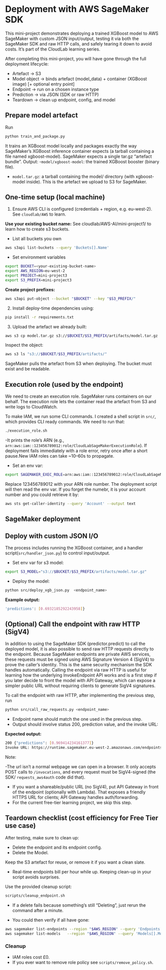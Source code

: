 # Deployment with AWS SageMaker SDK

This mini-project demonstrates deploying a trained XGBoost model to AWS SageMaker with custom JSON input/output, testing it via both the SageMaker SDK and raw HTTP calls, and safely tearing it down to avoid costs. It’s part of the CloudLab learning series.

After completing this mini-project, you will have gone through the full deployment lifecycle:

- Artefact → S3
- Model object → binds artefact (model_data) + container (XGBoost image) [+ optional entry point]
- Endpoint → run on a chosen instance type
- Prediction → via JSON (SDK or raw HTTP)
- Teardown → clean up endpoint, config, and model


## Prepare model artefact

Run
```bash
python train_and_package.py
```
It trains an XGBoost model locally and packages exactly the way SageMaker’s XGBoost inference container expects (a tarball containing a file named xgboost-model). SageMaker expects a single tar.gz “artefact bundle”.
Output:
 -`model/xgboost-model`: the trained XGBoost booster (binary file).
- `model.tar.gz`: a tarball containing the model/ directory (with xgboost-model inside). This is the artefact we upload to S3 for SageMaker.
 
## One-time setup (local machine)

1. Ensure AWS CLI is configured (credentials + region, e.g. eu-west-2). See `cloudlab/AWS` to learn.

**Use your existing bucket name:** See cloudlab/AWS-AI/mini-project1/ to learn how to create s3 buckets.
- List all buckets you own
```bash
aws s3api list-buckets --query 'Buckets[].Name'
```
- Set environment variables
```bash
export BUCKET=<your-existing-bucket-name>
export AWS_REGION=eu-west-2
export PROJECT=mini-project3
export S3_PREFIX=mini-project3 
```
**Create project prefixes:**

```bash
aws s3api put-object --bucket "$BUCKET" --key "$S3_PREFIX/"
```
2. Install deploy-time dependencies using:
```bash
pip install -r requirements.txt
```
3. Upload the artefact we already built:
```bash
aws s3 cp model.tar.gz s3://$BUCKET/$S3_PREFIX/artifacts/model.tar.gz
```
Inspect the object:
```bash
aws s3 ls "s3://$BUCKET/$S3_PREFIX/artifacts/"
```
SageMaker pulls the artefact from S3 when deploying. The bucket must exist and be readable.

## Execution role (used by the endpoint)

We need to create an execution role. SageMaker runs containers on our behalf. The execution role lets the container read the artefact from S3 and write logs to CloudWatch.

To make IAM, we run some CLI commands. I created a shell script in `src/`, which provides CLI ready commands. We need to run that:
```bash
./execution_role.sh
``` 
-It prints the role’s ARN (e.g., `arn:aws:iam::123456789012:role/CloudLabSageMakerExecutionRole`). If deployment fails immediately with a role error, retry once after a short pause.New IAM roles can take ~10–60s to propagate.

- Set an env var:
```bash
export SAGEMAKER_EXEC_ROLE=arn:aws:iam::123456789012:role/CloudLabSageMakerExecutionRole
```
Replace 123456789012 with your ARN role number. The deployment script will then read the env var. If you forget the numebr, it is your account number and you could retrieve it by:
```bash
aws sts get-caller-identity --query 'Account' --output text
```

## SageMaker deployment

## Deploy with custom JSON I/O

The process includes running the XGBoost container, and a handler script(`src/handler_json.py`) to control input/output. 
- Set env var for s3 model:
```bash
export S3_MODEL="s3://$BUCKET/$S3_PREFIX/artifacts/model.tar.gz"
```
- Deploy the model:
```bash
python src/deploy_xgb_json.py  <endpoint_name>
```
**Example output:**
```bash
'predictions': [0.6932185292243958]}
```
## (Optional) Call the endpoint with raw HTTP (SigV4)

In addition to using the SageMaker SDK (predictor.predict) to call the deployed model, it is also possible to send raw HTTP requests directly to the endpoint. Because SageMaker endpoints are private AWS services, these requests must be signed using AWS Signature Version 4 (SigV4) to prove the caller’s identity. This is the same security mechanism the SDK handles automatically. Calling the endpoint via raw HTTP is useful for learning how the underlying InvokeEndpoint API works and is a first step if you later decide to front the model with API Gateway, which can expose a simpler public URL without requiring clients to generate SigV4 signatures.

To call the endpoint with raw HTTP, after implementing the previous step, run
```bash
python src/call_raw_requests.py <endpoint_name>
```
- Endpoint name should match the one used in the previous step.
- Output should involve status  200, prediction value, and the invoke URL:

**Expected output:**
```bash
200 {"predictions": [0.969414234161377]}
Invoke URL: https://runtime.sagemaker.eu-west-2.amazonaws.com/endpoints/cloudlab-xgb-json-endpoint2/invocations
```
Note:

-The url isn’t a normal webpage we can open in a browser. It only accepts POST calls to `/invocations`, and every request must be SigV4-signed (the SDK/ `requests_aws4auth` code did that).
- If you want a shareable/public URL (no SigV4), put API Gateway in front of the endpoint (optionally with Lambda). That exposes a friendly HTTPS URL for clients; API Gateway handles auth/forwarding.
- For the current free-tier learning project, we  skip this step.
 
## Teardown checklist (cost efficiency for Free Tier use case)
 
After testing, make sure to clean up:
- Delete the endpoint and its endpoint config.
- Delete the Model.

Keep the S3 artefact for reuse, or remove it if you want a clean slate.
- Real-time endpoints bill per hour while up. Keeping clean-up in your script avoids surprises.

Use the provided cleanup script:
```bash
scripts/cleanup_endpoint.sh
```
- If a delete fails because something’s still “Deleting”, just rerun the command after a minute.

- You could then verify if all have gone:
```bash
aws sagemaker list-endpoints --region "$AWS_REGION" --query 'Endpoints[].EndpointName'
aws sagemaker list-models   --region "$AWS_REGION" --query 'Models[].ModelName'

```
### Cleanup

- IAM roles cost £0.
- If you ever want to remove role policy see `scripts/remove_policy.sh`.
